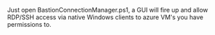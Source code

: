 Just open BastionConnectionManager.ps1, a GUI will fire up and allow RDP/SSH access via native Windows clients to azure VM's you have permissions to.
